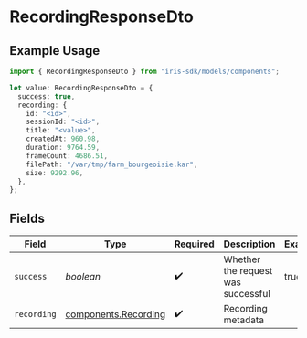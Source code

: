 # RecordingResponseDto

## Example Usage

```typescript
import { RecordingResponseDto } from "iris-sdk/models/components";

let value: RecordingResponseDto = {
  success: true,
  recording: {
    id: "<id>",
    sessionId: "<id>",
    title: "<value>",
    createdAt: 960.98,
    duration: 9764.59,
    frameCount: 4686.51,
    filePath: "/var/tmp/farm_bourgeoisie.kar",
    size: 9292.96,
  },
};
```

## Fields

| Field                                                        | Type                                                         | Required                                                     | Description                                                  | Example                                                      |
| ------------------------------------------------------------ | ------------------------------------------------------------ | ------------------------------------------------------------ | ------------------------------------------------------------ | ------------------------------------------------------------ |
| `success`                                                    | *boolean*                                                    | :heavy_check_mark:                                           | Whether the request was successful                           | true                                                         |
| `recording`                                                  | [components.Recording](../../models/components/recording.md) | :heavy_check_mark:                                           | Recording metadata                                           |                                                              |